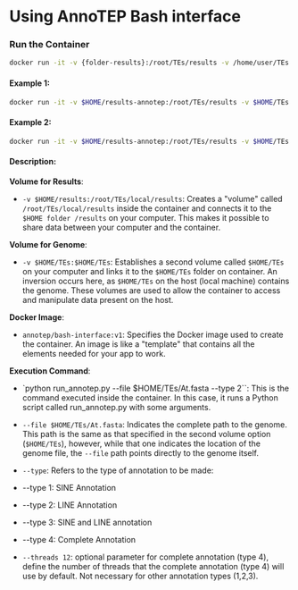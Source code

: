 # Using AnnoTEP Bash interface
### Run the Container
```sh 
docker run -it -v {folder-results}:/root/TEs/results -v /home/user/TEs:{folder-genomes} annotep/bash-interface:v1 python run_annotep.py --file {folder-genomes/genome.fasta} --type {type-annotation} --threads {optional}
```

#### Example 1:
```sh 
docker run -it -v $HOME/results-annotep:/root/TEs/results -v $HOME/TEs:$HOME/TEs/genomes annotep/bash-interface:v1 python run_annotep.py --file $HOME/TEs/genomes/Arabidopsis_thaliana.fasta --type 2
```

#### Example 2:
```sh 
docker run -it -v $HOME/results-annotep:/root/TEs/results -v $HOME/TEs:$HOME/TEs/genomes annotep/bash-interface:v1 python run_annotep.py --file $HOME/TEs/genomes/Arabidopsis_thaliana.fasta --type 4 --threads 12
```

#### Description:
**Volume for Results**:
- ``-v $HOME/results:/root/TEs/local/results``: Creates a "volume" called ``/root/TEs/local/results`` inside the container and connects it to the ``$HOME folder /results`` on your computer. This makes it possible to share data between your computer and the container.

**Volume for Genome**:
- ``-v $HOME/TEs:$HOME/TEs``: Establishes a second volume called ``$HOME/TEs`` on your computer and links it to the ``$HOME/TEs`` folder on container. An inversion occurs here, as ``$HOME/TEs`` on the host (local machine) contains the genome. These volumes are used to allow the container to access and manipulate data present on the host.

**Docker Image**:
- ``annotep/bash-interface:v1``: Specifies the Docker image used to create the container. An image is like a "template" that contains all the elements needed for your app to work.

**Execution Command**:
- `python run_annotep.py --file $HOME/TEs/At.fasta --type 2``: This is the command executed inside the container. In this case, it runs a Python script called run_annotep.py with some arguments.

- ``--file $HOME/TEs/At.fasta``: Indicates the complete path to the genome. This path is the same as that specified in the second volume option (``$HOME/TEs``), however, while that one indicates the location of the genome file, the ``--file`` path points directly to the genome itself.

- ``--type``: Refers to the type of annotation to be made:
- --type 1: SINE Annotation
- --type 2: LINE Annotation
- --type 3: SINE and LINE annotation
- --type 4: Complete Annotation

- ``--threads 12``: optional parameter for complete annotation (type 4), define the number of threads that the complete annotation (type 4) will use by default. Not necessary for other annotation types (1,2,3).